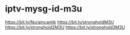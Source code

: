 # iptv-mysg-id-m3u

https://bit.ly/Nuraincantik
https://bit.ly/strongholdM3U
https://bit.ly/stronghold2M3U
https://bit.ly/stronghold3M3U
